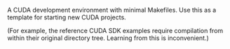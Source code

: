 A CUDA development environment with minimal Makefiles. Use this as a template
for starting new CUDA projects.

(For example, the reference CUDA SDK examples require compilation from within
their original directory tree. Learning from this is inconvenient.)
